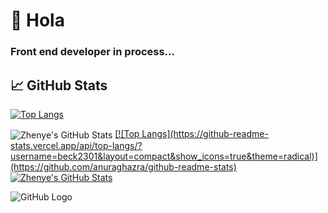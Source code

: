 # 👋 Hola
### Front end developer in process... 

## &#x1f4c8; GitHub Stats


[![Top Langs](https://github-readme-stats.vercel.app/api/top-langs/?username=beck2301&layout=compact&show_icons=true&theme=radical)](https://github.com/anuraghazra/github-readme-stats)

  <img align="center" src="https://github-readme-stats.vercel.app/api?username=beck2301&show_icons=true&line_height=27&count_private=true&title_color=6aa6f8&text_color=8a919a&icon_color=6aa6f8&bg_color=0e1116" alt="Zhenye's GitHub Stats" />


<a href="https://github.com/anuraghazra/github-readme-stats">
 [![Top Langs](https://github-readme-stats.vercel.app/api/top-langs/?username=beck2301&layout=compact&show_icons=true&theme=radical)](https://github.com/anuraghazra/github-readme-stats)
</a>
<a href="https://github.com/anuraghazra/convoychat">
 <img align="center" src="https://github-readme-stats.vercel.app/api?username=beck2301&show_icons=true&line_height=27&count_private=true&title_color=6aa6f8&text_color=8a919a&icon_color=6aa6f8&bg_color=0e1116" alt="Zhenye's GitHub Stats" />
</a>

![GitHub Logo](https://i.ibb.co/0cCqD9N/BE-LG-Baner.png)

<!--
**Beck2301/beck2301** is a ✨ _special_ ✨ repository because its `README.md` (this file) appears on your GitHub profile.

Here are some ideas to get you started:

- 🔭 I’m currently working on ...
- 🌱 I’m currently learning ...
- 👯 I’m looking to collaborate on ...
- 🤔 I’m looking for help with ...
- 💬 Ask me about ...
- 📫 How to reach me: ...
- 😄 Pronouns: ...
- ⚡ Fun fact: ...
-->
